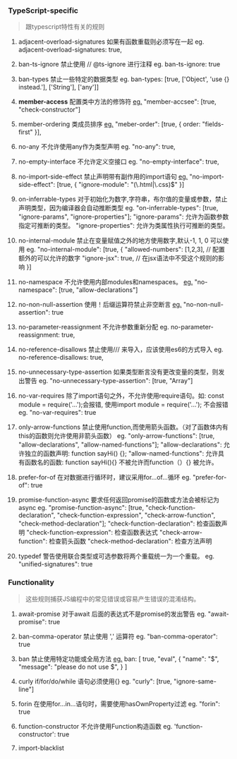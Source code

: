 ### TypeScript-specific

> 跟typescript特性有关的规则

1. adjacent-overload-signatures
如果有函数重载则必须写在一起
eg. adjacent-overload-signatures: true,

2. ban-ts-ignore
禁止使用 // @ts-ignore 进行注释
eg. ban-ts-ignore: true

3. ban-types
禁止一些特定的数据类型
eg. ban-types: [true, ['Object', 'use {} instead.'], ['String'], ['any']]

4. **member-access** 
配置类中方法的修饰符
[eg.](https://palantir.github.io/tslint/rules/member-access/) 
"member-accsee": [true, "check-constructor"]

5. member-ordering
类成员排序
[eg.](https://palantir.github.io/tslint/rules/member-ordering/)
"meber-order": [true, {
    order: "fields-first"
}],

6. no-any
不允许使用any作为类型声明
eg. "no-any": true,

7. no-empty-interface
不允许定义空接口
eg. "no-empty-interface": true,

8. no-import-side-effect
禁止声明带有副作用的import语句
[eg.](https://palantir.github.io/tslint/rules/no-import-side-effect/)
"no-import-side-effect": [true, {
    "ignore-module": "(\\.html|\\.css)$"
}]

9. on-inferrable-types
对于初始化为数字,字符串，布尔值的变量或参数，禁止声明类型，因为编译器会自动推断类型
eg. "on-inferrable-types": [true, "ignore-params", "ignore-properties"];
"ignore-params": 允许为函数参数指定可推断的类型。
"ignore-properties": 允许为类属性执行可推断的类型。

10. no-internal-module
禁止在变量赋值之外的地方使用数字,默认-1, 1, 0 可以使用
eg. "no-internal-module": [true, {
    "allowed-numbers": [1,2,3], // 配置额外的可以允许的数字
    "ignore-jsx": true, // 在jsx语法中不受这个规则的影响
}]

11. no-namespace
不允许使用内部modules和namespaces。
[eg.](https://palantir.github.io/tslint/rules/no-namespace/) 
"no-namespace": [true, "allow-declarations"]

12. no-non-null-assertion
使用！后缀运算符禁止非空断言
[eg.](https://palantir.github.io/tslint/rules/no-non-null-assertion/)
"no-non-null-assertion": true

13.  no-parameter-reassignment
不允许参数重新分配
eg. no-parameter-reassignment: true,

14. no-reference-disallows
禁止使用/// <reference path=''> 来导入，应该使用es6的方式导入
eg. no-reference-disallows: true,

15. no-unnecessary-type-assertion
如果类型断言没有更改变量的类型，则发出警告
eg. "no-unnecessary-type-assertion": [true, "Array"]

16. no-var-requires
除了import语句之外，不允许使用require语句。如: const module = require('...');会报错, 使用import module = require('...'); 不会报错
eg. "no-var-requires": true

17. only-arrow-functions
禁止使用function,而使用箭头函数。（对了函数体内有this的函数则允许使用非箭头函数）
eg. "only-arrow-functions": [true, "allow-declarations", "allow-named-functions"];
"allow-declarations": 允许独立的函数声明: function sayHi() {};
"allow-named-functions": 允许具有函数名的函数: function sayHi(){} 不被允许而function（）{} 被允许。

18. prefer-for-of
在对数据进行循环时，建议采用for...of...循环
eg. "prefer-for-of": true

19. promise-function-async
要求任何返回promise的函数或方法会被标记为async
eg. "promise-function-async": [true, "check-function-declaration", "check-function-expression", "check-arrow-function", "check-method-declaration"];
"check-function-declaration": 检查函数声明
"check-function-expression": 检查函数表达式
"check-arrow-function": 检查箭头函数
"check-method-declaration": 检查方法声明

20. typedef
警告使用联合类型或可选参数将两个重载统一为一个重载。
eg. "unified-signatures": true



### Functionality

> 这些规则捕获JS编程中的常见错误或容易产生错误的混淆结构。

1. await-promise
对于await 后面的表达式不是promise的发出警告
eg. "await-promise": true

2. ban-comma-operator
禁止使用 ',' 运算符
eg. "ban-comma-operator": true

3. ban
禁止使用特定功能或全局方法
[eg.](https://palantir.github.io/tslint/rules/ban/) 
ban: [
    true,
    "eval",
    {
        "name": "$",
        "message": "please do not use $",
    }
]

4. curly
if/for/do/while 语句必须使用{}
eg. "curly": [true, "ignore-same-line"]

5. forin
在使用for...in...语句时，需要使用hasOwnProperty过滤
eg. "forin": true

6. function-constructor
不允许使用Function构造函数
eg. 'function-constructor': true

7. import-blacklist

















